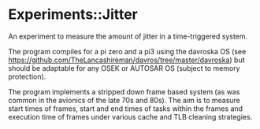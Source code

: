 # Experiments::Jitter

An experiment to measure the amount of jitter in a time-triggered system.

The program compiles for a pi zero and a pi3 using the davroska OS
(see https://github.com/TheLancashireman/davros/tree/master/davroska)
but should be adaptable for any OSEK or AUTOSAR OS (subject to memory protection).

The program implements a stripped down frame based system (as was common in the avionics of the
late 70s and 80s). The aim is to measure start times of frames, start and end times of tasks
within the frames and execution time of frames under various cache and TLB cleaning strategies.
